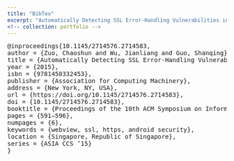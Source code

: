```yaml
---
title: "BibTex"
excerpt: "Automatically Detecting SSL Error-Handling Vulnerabilities in Hybrid Mobile Web Apps"
<!-- collection: portfolio -->
---
```


<pre>
@inproceedings{10.1145/2714576.2714583,
author = {Zuo, Chaoshun and Wu, Jianliang and Guo, Shanqing},
title = {Automatically Detecting SSL Error-Handling Vulnerabilities in Hybrid Mobile Web Apps},
year = {2015},
isbn = {9781450332453},
publisher = {Association for Computing Machinery},
address = {New York, NY, USA},
url = {https://doi.org/10.1145/2714576.2714583},
doi = {10.1145/2714576.2714583},
booktitle = {Proceedings of the 10th ACM Symposium on Information, Computer and Communications Security},
pages = {591–596},
numpages = {6},
keywords = {webview, ssl, https, android security},
location = {Singapore, Republic of Singapore},
series = {ASIA CCS ’15}
}
</pre>
